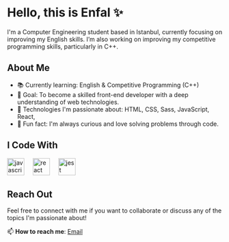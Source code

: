 # Hello, this is Enfal ✨

I'm a Computer Engineering student based in Istanbul, currently focusing on improving my English skills. I’m also working on improving my competitive programming skills, particularly in C++.

## About Me
- 📚 Currently learning: English & Competitive Programming (C++)
- 🎯 Goal: To become a skilled front-end developer with a deep understanding of web technologies.
- 🔧 Technologies I'm passionate about: HTML, CSS, Sass, JavaScript, React,
- 🎲 Fun fact: I'm always curious and love solving problems through code.

## I Code With
<div align="left">
  <img src="https://cdn.jsdelivr.net/gh/devicons/devicon/icons/javascript/javascript-original.svg" height="40" alt="javascript logo" />
  <img width="12" />
  <img src="https://cdn.jsdelivr.net/gh/devicons/devicon/icons/react/react-original.svg" height="40" alt="react logo" />
  <img width="12" />
  <img src="https://cdn.jsdelivr.net/gh/devicons/devicon/icons/jest/jest-plain.svg" height="40" alt="jest logo" />
</div>

## Reach Out
Feel free to connect with me if you want to collaborate or discuss any of the topics I'm passionate about!

📫 **How to reach me**: [Email](mailto:enfalolgun3@gmail.com)  
